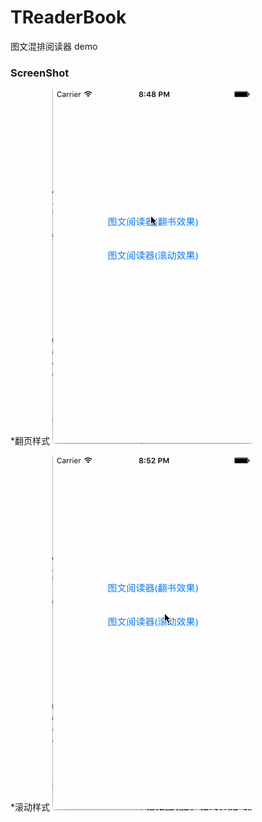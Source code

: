 # TReaderBook
图文混排阅读器 demo

### ScreenShot
*翻页样式
![image](https://github.com/12207480/TReaderBook/blob/master/screenshot/TReaderBook.gif)

*滚动样式
![image](https://github.com/12207480/TReaderBook/blob/master/screenshot/TReaderBook1.gif)

